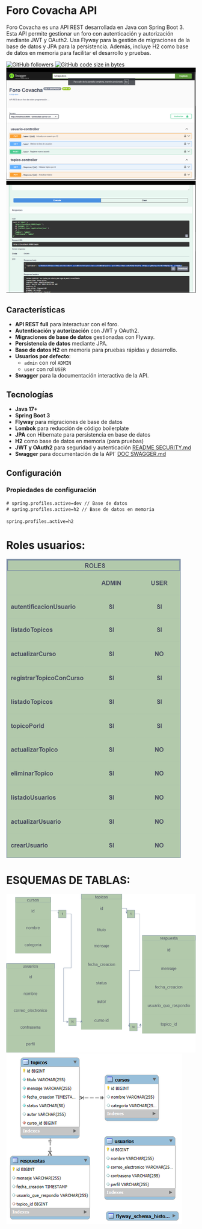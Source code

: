 # Foro Covacha API

Foro Covacha es una API REST desarrollada en Java con Spring Boot 3. Esta API permite gestionar un foro con autenticación y autorización mediante JWT y OAuth2. Usa Flyway para la gestión de migraciones de la base de datos y JPA para la persistencia. Además, incluye H2 como base de datos en memoria para facilitar el desarrollo y pruebas.

![GitHub followers](https://img.shields.io/github/followers/heaa84)
![GitHub code size in bytes](https://img.shields.io/github/languages/code-size/heaa84/foro-covacha)
![Captura de pantalla inicio.png](src%2Fmain%2Fresources%2Fimg%2FCaptura%20de%20pantalla%20inicio.png)
![Captura de pantalla token JWT.png](src%2Fmain%2Fresources%2Fimg%2FCaptura%20de%20pantalla%20token%20JWT.png)


## Características

- **API REST full** para interactuar con el foro.
- **Autenticación y autorización** con JWT y OAuth2.
- **Migraciones de base de datos** gestionadas con Flyway.
- **Persistencia de datos** mediante JPA.
- **Base de datos H2** en memoria para pruebas rápidas y desarrollo.
- **Usuarios por defecto**:
    - `admin` con rol `ADMIN`
    - `user` con rol `USER`
- **Swagger** para la documentación interactiva de la API.

## Tecnologías

- **Java 17+**
- **Spring Boot 3**
- **Flyway** para migraciones de base de datos
- **Lombok** para reducción de código boilerplate
- **JPA** con Hibernate para persistencia en base de datos
- **H2** como base de datos en memoria (para pruebas)
- **JWT y OAuth2** para seguridad y autenticación [README SECURITY.md](README%20SECURITY.md)
- **Swagger** para documentación de la API´ [DOC SWAGGER.md](DOC%20SWAGGER.md)

## Configuración

### Propiedades de configuración

```properties
# spring.profiles.active=dev // Base de datos
# spring.profiles.active=h2 // Base de datos en memoria

spring.profiles.active=h2
```
# Roles usuarios: 
![Roles Usuarios.png](src%2Fmain%2Fresources%2Fimg%2FRoles%20Usuarios.png)

# ESQUEMAS DE TABLAS:
![tablas.png](src%2Fmain%2Fresources%2Fimg%2Ftablas.png)
![vista_tablas_qsl.png](src%2Fmain%2Fresources%2Fimg%2Fvista_tablas_qsl.png)